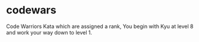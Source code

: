 # codewars 
Code Warriors Kata which are assigned a rank, You begin with Kyu at level 8 and work your way down to level 1.

